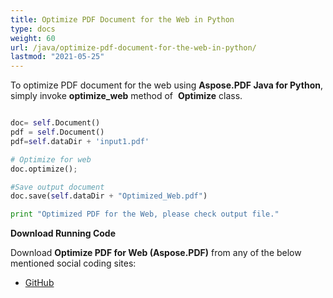 ```yaml
---
title: Optimize PDF Document for the Web in Python
type: docs
weight: 60
url: /java/optimize-pdf-document-for-the-web-in-python/
lastmod: "2021-05-25"
---
```


To optimize PDF document for the web using **Aspose.PDF Java for Python**, simply invoke **optimize_web** method of  **Optimize** class.

```python

doc= self.Document()
pdf = self.Document()
pdf=self.dataDir + 'input1.pdf'

# Optimize for web
doc.optimize();

#Save output document
doc.save(self.dataDir + "Optimized_Web.pdf")

print "Optimized PDF for the Web, please check output file."
```

**Download Running Code**

Download **Optimize PDF for Web (Aspose.PDF)** from any of the below mentioned social coding sites:

- [GitHub](https://github.com/aspose-pdf/Aspose.PDF-for-Java/blob/master/Plugins/Aspose_Pdf_Java_for_Python/test/WorkingWithDocumentObject/Optimize/Optimize.py)

